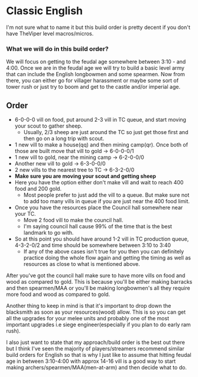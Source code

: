 # Classic English

I'm not sure what to name it but this build order is pretty decent if you don't have TheViper level macros/micros.

### What we will do in this build order?

We will focus on getting to the feudal age somewhere between 3:10 - and 4:00. Once we are in the feudal age we will try to build a basic level army that can include the English longbowmen and some spearmen. Now from there, you can either go for villager harassment or maybe some sort of tower rush or just try to boom and get to the castle and/or imperial age.

## Order

* 6-0-0-0 vill on food, put around 2-3 vill in TC queue, and start moving your scout to gather sheep. 
    - Usually, 2/3 sheep are just around the TC so just get those first and then go on a long trip with scout.
* 1 new vill to make a house(qq) and then mining camp(qr). Once both of those are built move that vill to gold -> 6-0-0-0/1
* 1 new vill to gold, near the mining camp -> 6-2-0-0/0
* Another new vill to gold -> 6-3-0-0/0
* 2 new vills to the nearest tree to TC -> 6-3-2-0/0
* **Make sure you are moving your scout and getting sheep**
* Here you have the option either don't make vill and wait to reach 400 food and 200 gold.
    - Most people prefer to just add the vill to a queue. But make sure not to add too many vills in queue if you are just near the 400 food limit.
* Once you have the resources place the Council hall somewhere near your TC. 
    - Move 2 food vill to make the council hall. 
    - I'm saying council hall cause 99% of the time that is the best landmark to go with.
* So at this point you should have around 1-2 vill in TC production queue, 4-3-2-0/2 and time should be somewhere between 3:10 to 3:40 
    - If any of the above cases isn't true for you then you can definitely practice doing the whole flow again and getting the timing as well as resources as close to what is mentioned above.

After you've got the council hall make sure to have more vills on food and wood as compared to gold. This is because you'll be either making barracks and then spearmen/MAA or you'll be making longbowmen's all they require more food and wood as compared to gold.

Another thing to keep in mind is that it's important to drop down the blacksmith as soon as your resources(wood) allow. This is so you can get all the upgrades for your melee units and probably one of the most important upgrades i.e siege engineer(especially if you plan to do early ram rush).

I also just want to state that my approach/build order is the best out there but I think I've seen the majority of players/streamers recommend similar build orders for English so that is why I just like to assume that hitting feudal age in between 3:10-4:00 with approx 14-16 vill is a good way to start making archers/spearmen/MAA(men-at-arm) and then decide what to do.